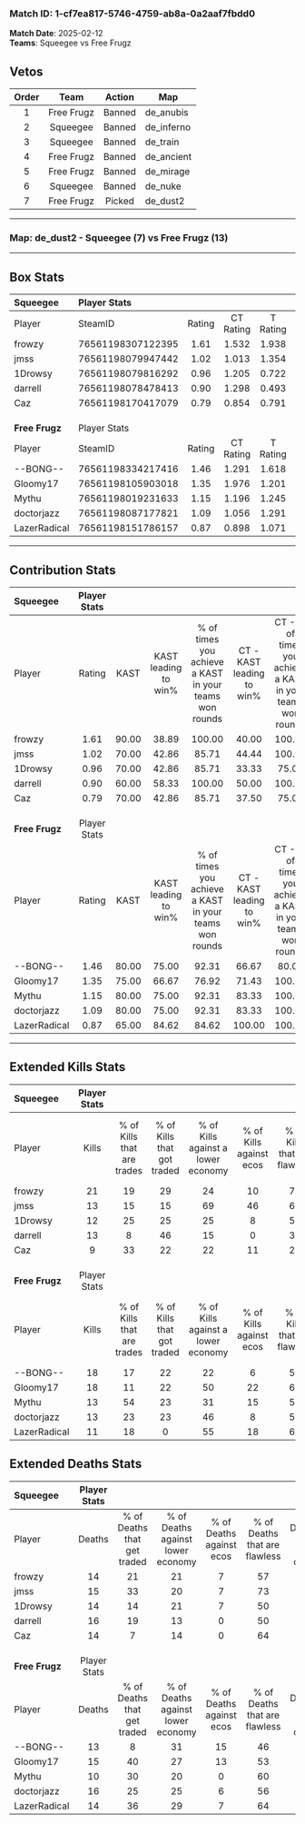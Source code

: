 ### Match ID: 1-cf7ea817-5746-4759-ab8a-0a2aaf7fbdd0  
**Match Date**: 2025-02-12  
**Teams**: Squeegee vs Free Frugz  

## Vetos  

| Order | Team | Action | Map |
| :---: | :--: | :----: | --- |
| 1 | Free Frugz | Banned | de_anubis |
| 2 | Squeegee | Banned | de_inferno |
| 3 | Squeegee | Banned | de_train |
| 4 | Free Frugz | Banned | de_ancient |
| 5 | Free Frugz | Banned | de_mirage |
| 6 | Squeegee | Banned | de_nuke |
| 7 | Free Frugz | Picked | de_dust2 |

---  

### **Map**: de_dust2 - Squeegee (7) vs Free Frugz (13)  
---  

## Box Stats  

| **Squeegee**   | Player Stats      |        |           |          |       |       |       |         |        |      |     |
| :- | :- | :-: | :-: | :-: | :-: | :-: | :-: | :-: | :-: | :-: | :-: |
| Player         | SteamID           | Rating | CT Rating | T Rating | KAST  |  ADR  | Kills | Assists | Deaths | K/D  | HS% |
| frowzy         | 76561198307122395 |  1.61  |   1.532   |  1.938   | 90.00 | 105.1 |  21   |    5    |   14   | 1.50 | 42  |
| jmss           | 76561198079947442 |  1.02  |   1.013   |  1.354   | 70.00 | 77.2  |  13   |    7    |   15   | 0.87 |  7  |
| 1Drowsy        | 76561198079816292 |  0.96  |   1.205   |  0.722   | 70.00 | 70.5  |  12   |    3    |   14   | 0.86 | 33  |
| darrell        | 76561198078478413 |  0.90  |   1.298   |  0.493   | 60.00 | 75.5  |  13   |    4    |   16   | 0.81 | 61  |
| Caz            | 76561198170417079 |  0.79  |   0.854   |  0.791   | 70.00 | 55.9  |   9   |    5    |   14   | 0.64 | 44  |
|                |                   |        |           |          |       |       |       |         |        |      |     |
|                |                   |        |           |          |       |       |       |         |        |      |     |
|                |                   |        |           |          |       |       |       |         |        |      |     |
| **Free Frugz** | Player Stats      |        |           |          |       |       |       |         |        |      |     |
| Player         | SteamID           | Rating | CT Rating | T Rating | KAST  |  ADR  | Kills | Assists | Deaths | K/D  | HS% |
| --BONG--       | 76561198334217416 |  1.46  |   1.291   |  1.618   | 80.00 | 111.8 |  18   |    5    |   13   | 1.38 | 44  |
| Gloomy17       | 76561198105903018 |  1.35  |   1.976   |  1.201   | 75.00 | 103.9 |  18   |    6    |   15   | 1.20 | 61  |
| Mythu          | 76561198019231633 |  1.15  |   1.196   |  1.245   | 80.00 | 57.8  |  13   |    4    |   10   | 1.30 | 53  |
| doctorjazz     | 76561198087177821 |  1.09  |   1.056   |  1.291   | 80.00 | 75.1  |  13   |   14    |   16   | 0.81 | 69  |
| LazerRadical   | 76561198151786157 |  0.87  |   0.898   |  1.071   | 65.00 | 65.7  |  11   |    4    |   14   | 0.79 | 45  |
---  

## Contribution Stats  

| **Squeegee**   | Player Stats |       |                      |                                                        |                           |                                                             |                          |                                                            |
| :- | :-: | :-: | :-: | :-: | :-: | :-: | :-: | :-: |
| Player         |    Rating    | KAST  | KAST leading to win% | % of times you achieve a KAST in your teams won rounds | CT - KAST leading to win% | CT - % of times you achieve a KAST in your teams won rounds | T - KAST leading to win% | T - % of times you achieve a KAST in your teams won rounds |
| frowzy         |     1.61     | 90.00 |        38.89         |                         100.00                         |           40.00           |                           100.00                            |          37.50           |                           100.00                           |
| jmss           |     1.02     | 70.00 |        42.86         |                         85.71                          |           44.44           |                           100.00                            |          40.00           |                           66.67                            |
| 1Drowsy        |     0.96     | 70.00 |        42.86         |                         85.71                          |           33.33           |                            75.00                            |          60.00           |                           100.00                           |
| darrell        |     0.90     | 60.00 |        58.33         |                         100.00                         |           50.00           |                           100.00                            |          75.00           |                           100.00                           |
| Caz            |     0.79     | 70.00 |        42.86         |                         85.71                          |           37.50           |                            75.00                            |          50.00           |                           100.00                           |
|                |              |       |                      |                                                        |                           |                                                             |                          |                                                            |
|                |              |       |                      |                                                        |                           |                                                             |                          |                                                            |
|                |              |       |                      |                                                        |                           |                                                             |                          |                                                            |
| **Free Frugz** | Player Stats |       |                      |                                                        |                           |                                                             |                          |                                                            |
| Player         |    Rating    | KAST  | KAST leading to win% | % of times you achieve a KAST in your teams won rounds | CT - KAST leading to win% | CT - % of times you achieve a KAST in your teams won rounds | T - KAST leading to win% | T - % of times you achieve a KAST in your teams won rounds |
| --BONG--       |     1.46     | 80.00 |        75.00         |                         92.31                          |           66.67           |                            80.00                            |          80.00           |                           100.00                           |
| Gloomy17       |     1.35     | 75.00 |        66.67         |                         76.92                          |           71.43           |                           100.00                            |          62.50           |                           62.50                            |
| Mythu          |     1.15     | 80.00 |        75.00         |                         92.31                          |           83.33           |                           100.00                            |          70.00           |                           87.50                            |
| doctorjazz     |     1.09     | 80.00 |        75.00         |                         92.31                          |           83.33           |                           100.00                            |          70.00           |                           87.50                            |
| LazerRadical   |     0.87     | 65.00 |        84.62         |                         84.62                          |          100.00           |                           100.00                            |          75.00           |                           75.00                            |
---  

## Extended Kills Stats  

| **Squeegee**   | Player Stats |                            |                            |                                    |                         |                              |                                 |                                       |                    |           |
| :- | :-: | :-: | :-: | :-: | :-: | :-: | :-: | :-: | :-: | :-: |
| Player         |    Kills     | % of Kills that are trades | % of Kills that got traded | % of Kills against a lower economy | % of Kills against ecos | % of Kills that are flawless | % of Kills that are close duels | % of Kills that are assisted by flash | Pistol Round Kills | AWP Kills |
| frowzy         |      21      |             19             |             29             |                 24                 |           10            |              76              |               10                |                   5                   |         0          |     2     |
| jmss           |      13      |             15             |             15             |                 69                 |           46            |              69              |                8                |                   0                   |         4          |     0     |
| 1Drowsy        |      12      |             25             |             25             |                 25                 |            8            |              50              |                0                |                   0                   |         0          |     1     |
| darrell        |      13      |             8              |             46             |                 15                 |            0            |              38              |                8                |                   0                   |         0          |     3     |
| Caz            |      9       |             33             |             22             |                 22                 |           11            |              22              |               11                |                   0                   |         0          |     1     |
|                |              |                            |                            |                                    |                         |                              |                                 |                                       |                    |           |
|                |              |                            |                            |                                    |                         |                              |                                 |                                       |                    |           |
|                |              |                            |                            |                                    |                         |                              |                                 |                                       |                    |           |
| **Free Frugz** | Player Stats |                            |                            |                                    |                         |                              |                                 |                                       |                    |           |
| Player         |    Kills     | % of Kills that are trades | % of Kills that got traded | % of Kills against a lower economy | % of Kills against ecos | % of Kills that are flawless | % of Kills that are close duels | % of Kills that are assisted by flash | Pistol Round Kills | AWP Kills |
| --BONG--       |      18      |             17             |             22             |                 22                 |            6            |              56              |                6                |                  11                   |         0          |     0     |
| Gloomy17       |      18      |             11             |             22             |                 50                 |           22            |              67              |                0                |                   0                   |         0          |     2     |
| Mythu          |      13      |             54             |             23             |                 31                 |           15            |              54              |                0                |                  38                   |         0          |     4     |
| doctorjazz     |      13      |             23             |             23             |                 46                 |            8            |              54              |                8                |                  15                   |         0          |     1     |
| LazerRadical   |      11      |             18             |             0              |                 55                 |           18            |              64              |                0                |                   9                   |         0          |     1     |
## Extended Deaths Stats  

| **Squeegee**   | Player Stats |                             |                                   |                          |                               |                            |                           |               |
| :- | :-: | :-: | :-: | :-: | :-: | :-: | :-: | :-: |
| Player         |    Deaths    | % of Deaths that get traded | % of Deaths against lower economy | % of Deaths against ecos | % of Deaths that are flawless | % of Deaths that are close | % of Deaths while blinded | Deaths to AWP |
| frowzy         |      14      |             21              |                21                 |            7             |              57               |             0              |            21             |       0       |
| jmss           |      15      |             33              |                20                 |            7             |              73               |             0              |            13             |       0       |
| 1Drowsy        |      14      |             14              |                21                 |            7             |              50               |             7              |            14             |       0       |
| darrell        |      16      |             19              |                13                 |            0             |              50               |             0              |            13             |       0       |
| Caz            |      14      |              7              |                14                 |            0             |              64               |             7              |             7             |       0       |
|                |              |                             |                                   |                          |                               |                            |                           |               |
|                |              |                             |                                   |                          |                               |                            |                           |               |
|                |              |                             |                                   |                          |                               |                            |                           |               |
| **Free Frugz** | Player Stats |                             |                                   |                          |                               |                            |                           |               |
| Player         |    Deaths    | % of Deaths that get traded | % of Deaths against lower economy | % of Deaths against ecos | % of Deaths that are flawless | % of Deaths that are close | % of Deaths while blinded | Deaths to AWP |
| --BONG--       |      13      |              8              |                31                 |            15            |              46               |             8              |             0             |       1       |
| Gloomy17       |      15      |             40              |                27                 |            13            |              53               |             20             |             0             |       1       |
| Mythu          |      10      |             30              |                20                 |            0             |              60               |             0              |             0             |       1       |
| doctorjazz     |      16      |             25              |                25                 |            6             |              56               |             0              |             0             |       1       |
| LazerRadical   |      14      |             36              |                29                 |            7             |              64               |             7              |             7             |       0       |
